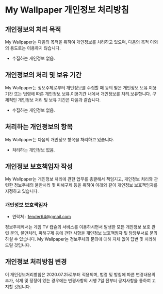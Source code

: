 # My Wallpaper 개인정보 처리방침

## 개인정보의 처리 목적
My Wallpaper는 다음의 목적을 위하여 개인정보를 처리하고 있으며, 다음의 목적 이외의 용도로는 이용하지 않습니다.
- 수집하는 개인정보 없음.

## 개인정보의 처리 및 보유 기간
My Wallpaper는 정보주체로부터 개인정보를 수집할 때 동의 받은 개인정보 보유․이용기간 또는 법령에 따른 개인정보 보유․이용기간 내에서 개인정보를 처리․보유합니다. 구체적인 개인정보 처리 및 보유 기간은 다음과 같습니다.
- 수집하는 개인정보 없음.

## 처리하는 개인정보의 항목
My Wallpaper는 다음의 개인정보 항목을 처리하고 있습니다.
- 처리하는 개인정보 없음.

## 개인정보 보호책임자 작성
My Wallpaper는 개인정보 처리에 관한 업무를 총괄해서 책임지고, 개인정보 처리와 관련한 정보주체의 불만처리 및 피해구제 등을 위하여 아래와 같이 개인정보 보호책임자를 지정하고 있습니다.
### 개인정보 보호책임자
- 연락처 : fender64@gmail.com

정보주체께서는 게임 TV 캡슐의 서비스를 이용하시면서 발생한 모든 개인정보 보호 관련 문의, 불만처리, 피해구제 등에 관한 사항을 개인정보 보호책임자 및 담당부서로 문의하실 수 있습니다. 
My Wallpaper는 정보주체의 문의에 대해 지체 없이 답변 및 처리해드릴 것입니다.

## 개인정보 처리방침 변경
이 개인정보처리방침은 2020.07.25로부터 적용되며, 법령 및 방침에 따른 변경내용의 추가, 삭제 및 정정이 있는 경우에는 변경사항의 시행 7일 전부터 공지사항을 통하여 고지할 것입니다.
